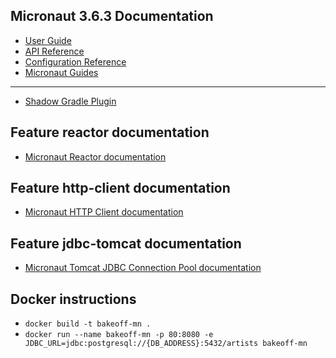 ## Micronaut 3.6.3 Documentation

- [User Guide](https://docs.micronaut.io/3.6.3/guide/index.html)
- [API Reference](https://docs.micronaut.io/3.6.3/api/index.html)
- [Configuration Reference](https://docs.micronaut.io/3.6.3/guide/configurationreference.html)
- [Micronaut Guides](https://guides.micronaut.io/index.html)
---

- [Shadow Gradle Plugin](https://plugins.gradle.org/plugin/com.github.johnrengelman.shadow)
## Feature reactor documentation

- [Micronaut Reactor documentation](https://micronaut-projects.github.io/micronaut-reactor/snapshot/guide/index.html)


## Feature http-client documentation

- [Micronaut HTTP Client documentation](https://docs.micronaut.io/latest/guide/index.html#httpClient)

## Feature jdbc-tomcat documentation

- [Micronaut Tomcat JDBC Connection Pool documentation](https://micronaut-projects.github.io/micronaut-sql/latest/guide/index.html#jdbc)

## Docker instructions
- `docker build -t bakeoff-mn .`
- `docker run --name bakeoff-mn -p 80:8080 -e JDBC_URL=jdbc:postgresql://{DB_ADDRESS}:5432/artists bakeoff-mn`



